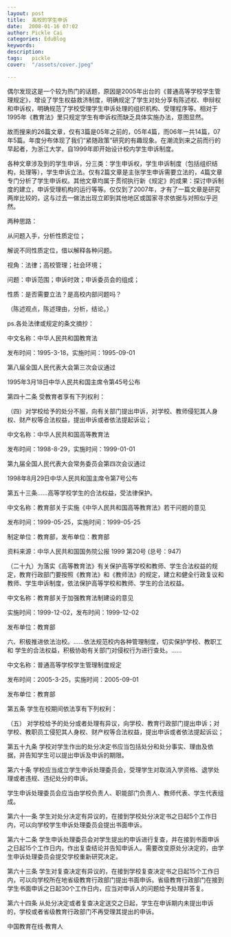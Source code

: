 ```yaml
---
layout: post  
title:  高校的学生申诉  
date:  2008-01-16 07:02  
author: Pickle Cai  
categories: EduBlog  
keywords: 
description:   
tags:	pickle   
cover:  "/assets/cover.jpeg"  

---  
```

    
偶尔发现这是一个较为热门的话题，原因是2005年出台的《普通高等学校学生管理规定》，增设了学生权益救济制度，明确规定了学生对处分享有陈述权、申辩权和申诉权，明确规范了学校受理学生申诉处理的组织机构、受理程序等。相对于1995年《教育法》里只规定学生有申诉权而缺乏具体实施办法，意图显然。



故而搜来的26篇文章，仅有3篇是05年之前的，05年4篇，而06年一共14篇，07年5篇。年度分布体现了我们“紧随政策”研究的有趣现象。在潮流到来之前而行的早起者，为浙江大学，自1999年即开始设计校内学生申诉制度。



各种文章涉及到的学生申诉，分三类：学生申诉权，学生申诉制度（包括组织结构，处理等），学生申诉立法。仅有2篇文章是主张学生申诉需要立法的，4篇文章专门分析了学生申诉权。其他文章均属于贯彻执行新《规定》的成果：探讨申诉制度的建立，申诉受理机构的运行等等。仅仅到了2007年，才有了一篇文章是研究两岸比较的，这与过去一做法出现立即到其他地区或国家寻求依据与对照似乎迥然。



两种思路：





从问题入手，分析性质定位；



解说不同性质定位，借以解释各种问题。



视角：法律；高校管理；社会环境；



问题：申诉范围；申诉时效；申诉委员会的组成；



性质：是否需要立法？是高校内部问题吗？



（陈述观点，陈述理由，分析，结论。）







ps.各处法律或规定的条文摘抄：



中文名称：中华人民共和国教育法



发布时间：1995-3-18，实施时间：1995-09-01



第八届全国人民代表大会第三次会议通过



1995年3月18日中华人民共和国主席令第45号公布



第四十二条 受教育者享有下列权利：

（四）对学校给予的处分不服，向有关部门提出申诉，对学校、教师侵犯其人身权、财产权等合法权益，提出申诉或者依法提起诉讼；



中文名称：中华人民共和国高等教育法



发布时间：1998-8-29，实施时间：1999-01-01



第九届全国人民代表大会常务委员会第四次会议通过



1998年8月29日中华人民共和国主席令第7号公布



第五十三条……高等学校学生的合法权益，受法律保护。 



中文名称：教育部关于实施《中华人民共和国高等教育法》若干问题的意见



发布时间：1999-05-25，实施时间：1999-05-25



制定单位：教育部，发布单位：教育部 



资料来源：中华人民共和国国务院公报 1999 第20号 (总号：947) 



（二十九）为落实《高等教育法》有关保护高等学校和教师、学生合法权益的规定，教育行政部门要按照《教育法》和《教师法》的规定，建立和健全行政复议和教师、学生申诉制度，依法保护高等学校和教师、学生的合法权益。 



中文名称：教育部关于加强教育法制建设的意见



实施时间：1999-12-02，发布时间：1999-12-02



发布单位：教育部



六、积极推进依法治校。……依法规范校内各种管理制度，切实保护学校、教职工和 学生的合法权益，积极协助有关部门对侵权行为进行查处。……



中文名称：普通高等学校学生管理制度规定



发布时间：2005-3-25，实施时间：2005-09-01



发布单位：教育部



第五条 学生在校期间依法享有下列权利：

（五） 对学校给予的处分或者处理有异议，向学校、教育行政部门提出申诉；对学校、教职员工侵犯其人身权、财产权等合法权益，提出申诉或者依法提起诉讼；



第五十九条  学校对学生作出的处分决定书应当包括处分和处分事实、理由及依据，并告知学生可以提出申诉及申诉的期限。



第六十条  学校应当成立学生申诉处理委员会，受理学生对取消入学资格、退学处理或者违规、违纪处分的申诉。



学生申诉处理委员会应当由学校负责人、职能部门负责人、教师代表、学生代表组成。



第六十一条  学生对处分决定有异议的，在接到学校处分决定书之日起5个工作日内，可以向学校学生申诉处理委员会提出书面申诉。



第六十二条  学生申诉处理委员会对学生提出的申诉进行复查，并在接到书面申诉之日起15个工作日内，作出复查结论并告知申诉人。需要改变原处分决定的，由学生申诉处理委员会提交学校重新研究决定。



第六十三条  学生对复查决定有异议的，在接到学校复查决定书之日起15个工作日内，可以向学校所在地省级教育行政部门提出书面申诉。省级教育行政部门在接到学生书面申诉之日起30个工作日内，应当对申诉人的问题给予处理并答复。



第六十四条  从处分决定或者复查决定送交之日起，学生在申诉期内未提出申诉的，学校或者省级教育行政部门不再受理其提出的申诉。



 

		

		    
 中国教育在线·教育人

